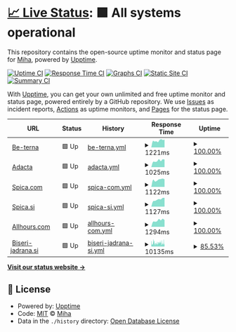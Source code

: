 # [📈 Live Status](https://dotsi.github.io/bitamiuptime): <!--live status--> **🟩 All systems operational**

This repository contains the open-source uptime monitor and status page for [Miha](https://dotsi.github.io/bitamiuptime), powered by [Upptime](https://github.com/upptime/upptime).

[![Uptime CI](https://github.com/dotsi/bitamiuptime/workflows/Uptime%20CI/badge.svg)](https://github.com/dotsi/bitamiuptime/actions?query=workflow%3A%22Uptime+CI%22)
[![Response Time CI](https://github.com/dotsi/bitamiuptime/workflows/Response%20Time%20CI/badge.svg)](https://github.com/dotsi/bitamiuptime/actions?query=workflow%3A%22Response+Time+CI%22)
[![Graphs CI](https://github.com/dotsi/bitamiuptime/workflows/Graphs%20CI/badge.svg)](https://github.com/dotsi/bitamiuptime/actions?query=workflow%3A%22Graphs+CI%22)
[![Static Site CI](https://github.com/dotsi/bitamiuptime/workflows/Static%20Site%20CI/badge.svg)](https://github.com/dotsi/bitamiuptime/actions?query=workflow%3A%22Static+Site+CI%22)
[![Summary CI](https://github.com/dotsi/bitamiuptime/workflows/Summary%20CI/badge.svg)](https://github.com/dotsi/bitamiuptime/actions?query=workflow%3A%22Summary+CI%22)

With [Upptime](https://upptime.js.org), you can get your own unlimited and free uptime monitor and status page, powered entirely by a GitHub repository. We use [Issues](https://github.com/dotsi/bitamiuptime/issues) as incident reports, [Actions](https://github.com/dotsi/bitamiuptime/actions) as uptime monitors, and [Pages](https://dotsi.github.io/bitamiuptime) for the status page.

<!--start: status pages-->
<!-- This summary is generated by Upptime (https://github.com/upptime/upptime) -->
<!-- Do not edit this manually, your changes will be overwritten -->
<!-- prettier-ignore -->
| URL | Status | History | Response Time | Uptime |
| --- | ------ | ------- | ------------- | ------ |
| <img alt="" src="https://favicons.githubusercontent.com/www.be-terna.com" height="13"> [Be-terna](https://www.be-terna.com/) | 🟩 Up | [be-terna.yml](https://github.com/dotsi/bitamiuptime/commits/HEAD/history/be-terna.yml) | <details><summary><img alt="Response time graph" src="./graphs/be-terna/response-time-week.png" height="20"> 1221ms</summary><br><a href="https://dotsi.github.io/bitamiuptime/history/be-terna"><img alt="Response time 1359" src="https://img.shields.io/endpoint?url=https%3A%2F%2Fraw.githubusercontent.com%2Fdotsi%2Fbitamiuptime%2FHEAD%2Fapi%2Fbe-terna%2Fresponse-time.json"></a><br><a href="https://dotsi.github.io/bitamiuptime/history/be-terna"><img alt="24-hour response time 1415" src="https://img.shields.io/endpoint?url=https%3A%2F%2Fraw.githubusercontent.com%2Fdotsi%2Fbitamiuptime%2FHEAD%2Fapi%2Fbe-terna%2Fresponse-time-day.json"></a><br><a href="https://dotsi.github.io/bitamiuptime/history/be-terna"><img alt="7-day response time 1221" src="https://img.shields.io/endpoint?url=https%3A%2F%2Fraw.githubusercontent.com%2Fdotsi%2Fbitamiuptime%2FHEAD%2Fapi%2Fbe-terna%2Fresponse-time-week.json"></a><br><a href="https://dotsi.github.io/bitamiuptime/history/be-terna"><img alt="30-day response time 1383" src="https://img.shields.io/endpoint?url=https%3A%2F%2Fraw.githubusercontent.com%2Fdotsi%2Fbitamiuptime%2FHEAD%2Fapi%2Fbe-terna%2Fresponse-time-month.json"></a><br><a href="https://dotsi.github.io/bitamiuptime/history/be-terna"><img alt="1-year response time 1359" src="https://img.shields.io/endpoint?url=https%3A%2F%2Fraw.githubusercontent.com%2Fdotsi%2Fbitamiuptime%2FHEAD%2Fapi%2Fbe-terna%2Fresponse-time-year.json"></a></details> | <details><summary><a href="https://dotsi.github.io/bitamiuptime/history/be-terna">100.00%</a></summary><a href="https://dotsi.github.io/bitamiuptime/history/be-terna"><img alt="All-time uptime 99.91%" src="https://img.shields.io/endpoint?url=https%3A%2F%2Fraw.githubusercontent.com%2Fdotsi%2Fbitamiuptime%2FHEAD%2Fapi%2Fbe-terna%2Fuptime.json"></a><br><a href="https://dotsi.github.io/bitamiuptime/history/be-terna"><img alt="24-hour uptime 100.00%" src="https://img.shields.io/endpoint?url=https%3A%2F%2Fraw.githubusercontent.com%2Fdotsi%2Fbitamiuptime%2FHEAD%2Fapi%2Fbe-terna%2Fuptime-day.json"></a><br><a href="https://dotsi.github.io/bitamiuptime/history/be-terna"><img alt="7-day uptime 100.00%" src="https://img.shields.io/endpoint?url=https%3A%2F%2Fraw.githubusercontent.com%2Fdotsi%2Fbitamiuptime%2FHEAD%2Fapi%2Fbe-terna%2Fuptime-week.json"></a><br><a href="https://dotsi.github.io/bitamiuptime/history/be-terna"><img alt="30-day uptime 100.00%" src="https://img.shields.io/endpoint?url=https%3A%2F%2Fraw.githubusercontent.com%2Fdotsi%2Fbitamiuptime%2FHEAD%2Fapi%2Fbe-terna%2Fuptime-month.json"></a><br><a href="https://dotsi.github.io/bitamiuptime/history/be-terna"><img alt="1-year uptime 99.91%" src="https://img.shields.io/endpoint?url=https%3A%2F%2Fraw.githubusercontent.com%2Fdotsi%2Fbitamiuptime%2FHEAD%2Fapi%2Fbe-terna%2Fuptime-year.json"></a></details>
| <img alt="" src="https://favicons.githubusercontent.com/www.adacta-fintech.com" height="13"> [Adacta](https://www.adacta-fintech.com/) | 🟩 Up | [adacta.yml](https://github.com/dotsi/bitamiuptime/commits/HEAD/history/adacta.yml) | <details><summary><img alt="Response time graph" src="./graphs/adacta/response-time-week.png" height="20"> 1025ms</summary><br><a href="https://dotsi.github.io/bitamiuptime/history/adacta"><img alt="Response time 1081" src="https://img.shields.io/endpoint?url=https%3A%2F%2Fraw.githubusercontent.com%2Fdotsi%2Fbitamiuptime%2FHEAD%2Fapi%2Fadacta%2Fresponse-time.json"></a><br><a href="https://dotsi.github.io/bitamiuptime/history/adacta"><img alt="24-hour response time 1197" src="https://img.shields.io/endpoint?url=https%3A%2F%2Fraw.githubusercontent.com%2Fdotsi%2Fbitamiuptime%2FHEAD%2Fapi%2Fadacta%2Fresponse-time-day.json"></a><br><a href="https://dotsi.github.io/bitamiuptime/history/adacta"><img alt="7-day response time 1025" src="https://img.shields.io/endpoint?url=https%3A%2F%2Fraw.githubusercontent.com%2Fdotsi%2Fbitamiuptime%2FHEAD%2Fapi%2Fadacta%2Fresponse-time-week.json"></a><br><a href="https://dotsi.github.io/bitamiuptime/history/adacta"><img alt="30-day response time 979" src="https://img.shields.io/endpoint?url=https%3A%2F%2Fraw.githubusercontent.com%2Fdotsi%2Fbitamiuptime%2FHEAD%2Fapi%2Fadacta%2Fresponse-time-month.json"></a><br><a href="https://dotsi.github.io/bitamiuptime/history/adacta"><img alt="1-year response time 1081" src="https://img.shields.io/endpoint?url=https%3A%2F%2Fraw.githubusercontent.com%2Fdotsi%2Fbitamiuptime%2FHEAD%2Fapi%2Fadacta%2Fresponse-time-year.json"></a></details> | <details><summary><a href="https://dotsi.github.io/bitamiuptime/history/adacta">100.00%</a></summary><a href="https://dotsi.github.io/bitamiuptime/history/adacta"><img alt="All-time uptime 99.93%" src="https://img.shields.io/endpoint?url=https%3A%2F%2Fraw.githubusercontent.com%2Fdotsi%2Fbitamiuptime%2FHEAD%2Fapi%2Fadacta%2Fuptime.json"></a><br><a href="https://dotsi.github.io/bitamiuptime/history/adacta"><img alt="24-hour uptime 100.00%" src="https://img.shields.io/endpoint?url=https%3A%2F%2Fraw.githubusercontent.com%2Fdotsi%2Fbitamiuptime%2FHEAD%2Fapi%2Fadacta%2Fuptime-day.json"></a><br><a href="https://dotsi.github.io/bitamiuptime/history/adacta"><img alt="7-day uptime 100.00%" src="https://img.shields.io/endpoint?url=https%3A%2F%2Fraw.githubusercontent.com%2Fdotsi%2Fbitamiuptime%2FHEAD%2Fapi%2Fadacta%2Fuptime-week.json"></a><br><a href="https://dotsi.github.io/bitamiuptime/history/adacta"><img alt="30-day uptime 100.00%" src="https://img.shields.io/endpoint?url=https%3A%2F%2Fraw.githubusercontent.com%2Fdotsi%2Fbitamiuptime%2FHEAD%2Fapi%2Fadacta%2Fuptime-month.json"></a><br><a href="https://dotsi.github.io/bitamiuptime/history/adacta"><img alt="1-year uptime 99.93%" src="https://img.shields.io/endpoint?url=https%3A%2F%2Fraw.githubusercontent.com%2Fdotsi%2Fbitamiuptime%2FHEAD%2Fapi%2Fadacta%2Fuptime-year.json"></a></details>
| <img alt="" src="https://favicons.githubusercontent.com/www.spica.com" height="13"> [Spica.com](https://www.spica.com/) | 🟩 Up | [spica-com.yml](https://github.com/dotsi/bitamiuptime/commits/HEAD/history/spica-com.yml) | <details><summary><img alt="Response time graph" src="./graphs/spica-com/response-time-week.png" height="20"> 1122ms</summary><br><a href="https://dotsi.github.io/bitamiuptime/history/spica-com"><img alt="Response time 1181" src="https://img.shields.io/endpoint?url=https%3A%2F%2Fraw.githubusercontent.com%2Fdotsi%2Fbitamiuptime%2FHEAD%2Fapi%2Fspica-com%2Fresponse-time.json"></a><br><a href="https://dotsi.github.io/bitamiuptime/history/spica-com"><img alt="24-hour response time 1197" src="https://img.shields.io/endpoint?url=https%3A%2F%2Fraw.githubusercontent.com%2Fdotsi%2Fbitamiuptime%2FHEAD%2Fapi%2Fspica-com%2Fresponse-time-day.json"></a><br><a href="https://dotsi.github.io/bitamiuptime/history/spica-com"><img alt="7-day response time 1122" src="https://img.shields.io/endpoint?url=https%3A%2F%2Fraw.githubusercontent.com%2Fdotsi%2Fbitamiuptime%2FHEAD%2Fapi%2Fspica-com%2Fresponse-time-week.json"></a><br><a href="https://dotsi.github.io/bitamiuptime/history/spica-com"><img alt="30-day response time 1098" src="https://img.shields.io/endpoint?url=https%3A%2F%2Fraw.githubusercontent.com%2Fdotsi%2Fbitamiuptime%2FHEAD%2Fapi%2Fspica-com%2Fresponse-time-month.json"></a><br><a href="https://dotsi.github.io/bitamiuptime/history/spica-com"><img alt="1-year response time 1181" src="https://img.shields.io/endpoint?url=https%3A%2F%2Fraw.githubusercontent.com%2Fdotsi%2Fbitamiuptime%2FHEAD%2Fapi%2Fspica-com%2Fresponse-time-year.json"></a></details> | <details><summary><a href="https://dotsi.github.io/bitamiuptime/history/spica-com">100.00%</a></summary><a href="https://dotsi.github.io/bitamiuptime/history/spica-com"><img alt="All-time uptime 99.78%" src="https://img.shields.io/endpoint?url=https%3A%2F%2Fraw.githubusercontent.com%2Fdotsi%2Fbitamiuptime%2FHEAD%2Fapi%2Fspica-com%2Fuptime.json"></a><br><a href="https://dotsi.github.io/bitamiuptime/history/spica-com"><img alt="24-hour uptime 100.00%" src="https://img.shields.io/endpoint?url=https%3A%2F%2Fraw.githubusercontent.com%2Fdotsi%2Fbitamiuptime%2FHEAD%2Fapi%2Fspica-com%2Fuptime-day.json"></a><br><a href="https://dotsi.github.io/bitamiuptime/history/spica-com"><img alt="7-day uptime 100.00%" src="https://img.shields.io/endpoint?url=https%3A%2F%2Fraw.githubusercontent.com%2Fdotsi%2Fbitamiuptime%2FHEAD%2Fapi%2Fspica-com%2Fuptime-week.json"></a><br><a href="https://dotsi.github.io/bitamiuptime/history/spica-com"><img alt="30-day uptime 100.00%" src="https://img.shields.io/endpoint?url=https%3A%2F%2Fraw.githubusercontent.com%2Fdotsi%2Fbitamiuptime%2FHEAD%2Fapi%2Fspica-com%2Fuptime-month.json"></a><br><a href="https://dotsi.github.io/bitamiuptime/history/spica-com"><img alt="1-year uptime 99.78%" src="https://img.shields.io/endpoint?url=https%3A%2F%2Fraw.githubusercontent.com%2Fdotsi%2Fbitamiuptime%2FHEAD%2Fapi%2Fspica-com%2Fuptime-year.json"></a></details>
| <img alt="" src="https://favicons.githubusercontent.com/www.spica.si" height="13"> [Spica.si](https://www.spica.si/) | 🟩 Up | [spica-si.yml](https://github.com/dotsi/bitamiuptime/commits/HEAD/history/spica-si.yml) | <details><summary><img alt="Response time graph" src="./graphs/spica-si/response-time-week.png" height="20"> 1127ms</summary><br><a href="https://dotsi.github.io/bitamiuptime/history/spica-si"><img alt="Response time 1248" src="https://img.shields.io/endpoint?url=https%3A%2F%2Fraw.githubusercontent.com%2Fdotsi%2Fbitamiuptime%2FHEAD%2Fapi%2Fspica-si%2Fresponse-time.json"></a><br><a href="https://dotsi.github.io/bitamiuptime/history/spica-si"><img alt="24-hour response time 1382" src="https://img.shields.io/endpoint?url=https%3A%2F%2Fraw.githubusercontent.com%2Fdotsi%2Fbitamiuptime%2FHEAD%2Fapi%2Fspica-si%2Fresponse-time-day.json"></a><br><a href="https://dotsi.github.io/bitamiuptime/history/spica-si"><img alt="7-day response time 1127" src="https://img.shields.io/endpoint?url=https%3A%2F%2Fraw.githubusercontent.com%2Fdotsi%2Fbitamiuptime%2FHEAD%2Fapi%2Fspica-si%2Fresponse-time-week.json"></a><br><a href="https://dotsi.github.io/bitamiuptime/history/spica-si"><img alt="30-day response time 1153" src="https://img.shields.io/endpoint?url=https%3A%2F%2Fraw.githubusercontent.com%2Fdotsi%2Fbitamiuptime%2FHEAD%2Fapi%2Fspica-si%2Fresponse-time-month.json"></a><br><a href="https://dotsi.github.io/bitamiuptime/history/spica-si"><img alt="1-year response time 1248" src="https://img.shields.io/endpoint?url=https%3A%2F%2Fraw.githubusercontent.com%2Fdotsi%2Fbitamiuptime%2FHEAD%2Fapi%2Fspica-si%2Fresponse-time-year.json"></a></details> | <details><summary><a href="https://dotsi.github.io/bitamiuptime/history/spica-si">100.00%</a></summary><a href="https://dotsi.github.io/bitamiuptime/history/spica-si"><img alt="All-time uptime 99.78%" src="https://img.shields.io/endpoint?url=https%3A%2F%2Fraw.githubusercontent.com%2Fdotsi%2Fbitamiuptime%2FHEAD%2Fapi%2Fspica-si%2Fuptime.json"></a><br><a href="https://dotsi.github.io/bitamiuptime/history/spica-si"><img alt="24-hour uptime 100.00%" src="https://img.shields.io/endpoint?url=https%3A%2F%2Fraw.githubusercontent.com%2Fdotsi%2Fbitamiuptime%2FHEAD%2Fapi%2Fspica-si%2Fuptime-day.json"></a><br><a href="https://dotsi.github.io/bitamiuptime/history/spica-si"><img alt="7-day uptime 100.00%" src="https://img.shields.io/endpoint?url=https%3A%2F%2Fraw.githubusercontent.com%2Fdotsi%2Fbitamiuptime%2FHEAD%2Fapi%2Fspica-si%2Fuptime-week.json"></a><br><a href="https://dotsi.github.io/bitamiuptime/history/spica-si"><img alt="30-day uptime 100.00%" src="https://img.shields.io/endpoint?url=https%3A%2F%2Fraw.githubusercontent.com%2Fdotsi%2Fbitamiuptime%2FHEAD%2Fapi%2Fspica-si%2Fuptime-month.json"></a><br><a href="https://dotsi.github.io/bitamiuptime/history/spica-si"><img alt="1-year uptime 99.78%" src="https://img.shields.io/endpoint?url=https%3A%2F%2Fraw.githubusercontent.com%2Fdotsi%2Fbitamiuptime%2FHEAD%2Fapi%2Fspica-si%2Fuptime-year.json"></a></details>
| <img alt="" src="https://favicons.githubusercontent.com/www.allhours.com" height="13"> [Allhours.com](https://www.allhours.com/) | 🟩 Up | [allhours-com.yml](https://github.com/dotsi/bitamiuptime/commits/HEAD/history/allhours-com.yml) | <details><summary><img alt="Response time graph" src="./graphs/allhours-com/response-time-week.png" height="20"> 1294ms</summary><br><a href="https://dotsi.github.io/bitamiuptime/history/allhours-com"><img alt="Response time 1428" src="https://img.shields.io/endpoint?url=https%3A%2F%2Fraw.githubusercontent.com%2Fdotsi%2Fbitamiuptime%2FHEAD%2Fapi%2Fallhours-com%2Fresponse-time.json"></a><br><a href="https://dotsi.github.io/bitamiuptime/history/allhours-com"><img alt="24-hour response time 1374" src="https://img.shields.io/endpoint?url=https%3A%2F%2Fraw.githubusercontent.com%2Fdotsi%2Fbitamiuptime%2FHEAD%2Fapi%2Fallhours-com%2Fresponse-time-day.json"></a><br><a href="https://dotsi.github.io/bitamiuptime/history/allhours-com"><img alt="7-day response time 1294" src="https://img.shields.io/endpoint?url=https%3A%2F%2Fraw.githubusercontent.com%2Fdotsi%2Fbitamiuptime%2FHEAD%2Fapi%2Fallhours-com%2Fresponse-time-week.json"></a><br><a href="https://dotsi.github.io/bitamiuptime/history/allhours-com"><img alt="30-day response time 1327" src="https://img.shields.io/endpoint?url=https%3A%2F%2Fraw.githubusercontent.com%2Fdotsi%2Fbitamiuptime%2FHEAD%2Fapi%2Fallhours-com%2Fresponse-time-month.json"></a><br><a href="https://dotsi.github.io/bitamiuptime/history/allhours-com"><img alt="1-year response time 1428" src="https://img.shields.io/endpoint?url=https%3A%2F%2Fraw.githubusercontent.com%2Fdotsi%2Fbitamiuptime%2FHEAD%2Fapi%2Fallhours-com%2Fresponse-time-year.json"></a></details> | <details><summary><a href="https://dotsi.github.io/bitamiuptime/history/allhours-com">100.00%</a></summary><a href="https://dotsi.github.io/bitamiuptime/history/allhours-com"><img alt="All-time uptime 99.79%" src="https://img.shields.io/endpoint?url=https%3A%2F%2Fraw.githubusercontent.com%2Fdotsi%2Fbitamiuptime%2FHEAD%2Fapi%2Fallhours-com%2Fuptime.json"></a><br><a href="https://dotsi.github.io/bitamiuptime/history/allhours-com"><img alt="24-hour uptime 100.00%" src="https://img.shields.io/endpoint?url=https%3A%2F%2Fraw.githubusercontent.com%2Fdotsi%2Fbitamiuptime%2FHEAD%2Fapi%2Fallhours-com%2Fuptime-day.json"></a><br><a href="https://dotsi.github.io/bitamiuptime/history/allhours-com"><img alt="7-day uptime 100.00%" src="https://img.shields.io/endpoint?url=https%3A%2F%2Fraw.githubusercontent.com%2Fdotsi%2Fbitamiuptime%2FHEAD%2Fapi%2Fallhours-com%2Fuptime-week.json"></a><br><a href="https://dotsi.github.io/bitamiuptime/history/allhours-com"><img alt="30-day uptime 100.00%" src="https://img.shields.io/endpoint?url=https%3A%2F%2Fraw.githubusercontent.com%2Fdotsi%2Fbitamiuptime%2FHEAD%2Fapi%2Fallhours-com%2Fuptime-month.json"></a><br><a href="https://dotsi.github.io/bitamiuptime/history/allhours-com"><img alt="1-year uptime 99.79%" src="https://img.shields.io/endpoint?url=https%3A%2F%2Fraw.githubusercontent.com%2Fdotsi%2Fbitamiuptime%2FHEAD%2Fapi%2Fallhours-com%2Fuptime-year.json"></a></details>
| <img alt="" src="https://favicons.githubusercontent.com/www.biseri-jadrana.si" height="13"> [Biseri-jadrana.si](https://www.biseri-jadrana.si/) | 🟩 Up | [biseri-jadrana-si.yml](https://github.com/dotsi/bitamiuptime/commits/HEAD/history/biseri-jadrana-si.yml) | <details><summary><img alt="Response time graph" src="./graphs/biseri-jadrana-si/response-time-week.png" height="20"> 10135ms</summary><br><a href="https://dotsi.github.io/bitamiuptime/history/biseri-jadrana-si"><img alt="Response time 10657" src="https://img.shields.io/endpoint?url=https%3A%2F%2Fraw.githubusercontent.com%2Fdotsi%2Fbitamiuptime%2FHEAD%2Fapi%2Fbiseri-jadrana-si%2Fresponse-time.json"></a><br><a href="https://dotsi.github.io/bitamiuptime/history/biseri-jadrana-si"><img alt="24-hour response time 10284" src="https://img.shields.io/endpoint?url=https%3A%2F%2Fraw.githubusercontent.com%2Fdotsi%2Fbitamiuptime%2FHEAD%2Fapi%2Fbiseri-jadrana-si%2Fresponse-time-day.json"></a><br><a href="https://dotsi.github.io/bitamiuptime/history/biseri-jadrana-si"><img alt="7-day response time 10135" src="https://img.shields.io/endpoint?url=https%3A%2F%2Fraw.githubusercontent.com%2Fdotsi%2Fbitamiuptime%2FHEAD%2Fapi%2Fbiseri-jadrana-si%2Fresponse-time-week.json"></a><br><a href="https://dotsi.github.io/bitamiuptime/history/biseri-jadrana-si"><img alt="30-day response time 9458" src="https://img.shields.io/endpoint?url=https%3A%2F%2Fraw.githubusercontent.com%2Fdotsi%2Fbitamiuptime%2FHEAD%2Fapi%2Fbiseri-jadrana-si%2Fresponse-time-month.json"></a><br><a href="https://dotsi.github.io/bitamiuptime/history/biseri-jadrana-si"><img alt="1-year response time 10657" src="https://img.shields.io/endpoint?url=https%3A%2F%2Fraw.githubusercontent.com%2Fdotsi%2Fbitamiuptime%2FHEAD%2Fapi%2Fbiseri-jadrana-si%2Fresponse-time-year.json"></a></details> | <details><summary><a href="https://dotsi.github.io/bitamiuptime/history/biseri-jadrana-si">85.53%</a></summary><a href="https://dotsi.github.io/bitamiuptime/history/biseri-jadrana-si"><img alt="All-time uptime 98.08%" src="https://img.shields.io/endpoint?url=https%3A%2F%2Fraw.githubusercontent.com%2Fdotsi%2Fbitamiuptime%2FHEAD%2Fapi%2Fbiseri-jadrana-si%2Fuptime.json"></a><br><a href="https://dotsi.github.io/bitamiuptime/history/biseri-jadrana-si"><img alt="24-hour uptime 94.72%" src="https://img.shields.io/endpoint?url=https%3A%2F%2Fraw.githubusercontent.com%2Fdotsi%2Fbitamiuptime%2FHEAD%2Fapi%2Fbiseri-jadrana-si%2Fuptime-day.json"></a><br><a href="https://dotsi.github.io/bitamiuptime/history/biseri-jadrana-si"><img alt="7-day uptime 85.53%" src="https://img.shields.io/endpoint?url=https%3A%2F%2Fraw.githubusercontent.com%2Fdotsi%2Fbitamiuptime%2FHEAD%2Fapi%2Fbiseri-jadrana-si%2Fuptime-week.json"></a><br><a href="https://dotsi.github.io/bitamiuptime/history/biseri-jadrana-si"><img alt="30-day uptime 94.85%" src="https://img.shields.io/endpoint?url=https%3A%2F%2Fraw.githubusercontent.com%2Fdotsi%2Fbitamiuptime%2FHEAD%2Fapi%2Fbiseri-jadrana-si%2Fuptime-month.json"></a><br><a href="https://dotsi.github.io/bitamiuptime/history/biseri-jadrana-si"><img alt="1-year uptime 98.08%" src="https://img.shields.io/endpoint?url=https%3A%2F%2Fraw.githubusercontent.com%2Fdotsi%2Fbitamiuptime%2FHEAD%2Fapi%2Fbiseri-jadrana-si%2Fuptime-year.json"></a></details>

<!--end: status pages-->

[**Visit our status website →**](https://dotsi.github.io/bitamiuptime)

## 📄 License

- Powered by: [Upptime](https://github.com/upptime/upptime)
- Code: [MIT](./LICENSE) © [Miha](https://dotsi.github.io/bitamiuptime)
- Data in the `./history` directory: [Open Database License](https://opendatacommons.org/licenses/odbl/1-0/)
